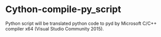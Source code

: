 # Cython-compile-py_script
Python script will be translated python code to pyd by Microsoft C/C++ compiler x64 (Visual Studio Community 2015).
